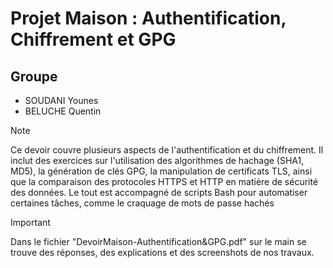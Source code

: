 # Projet Maison : Authentification, Chiffrement et GPG

## Groupe
- SOUDANI Younes
- BELUCHE Quentin

> [!NOTE]
> Ce devoir couvre plusieurs aspects de l'authentification et du chiffrement. Il inclut des exercices sur l'utilisation des algorithmes de hachage (SHA1, MD5), la génération de clés GPG, la manipulation de certificats TLS, ainsi que la comparaison des protocoles
> HTTPS et HTTP en matière de sécurité des données. Le tout est accompagné de scripts Bash pour automatiser certaines tâches, comme le craquage de mots de passe hachés

> [!IMPORTANT]
> Dans le fichier "DevoirMaison-Authentification&GPG.pdf" sur le main se trouve des réponses, des explications et des screenshots de nos travaux.
